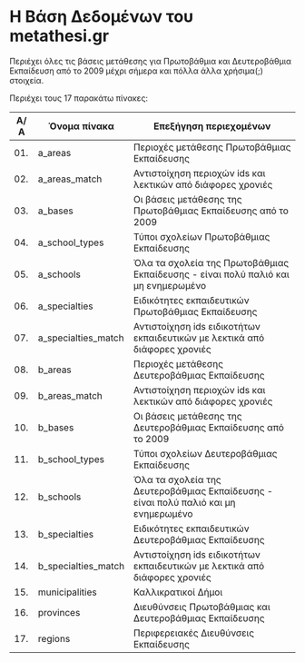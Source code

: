 # Η Βάση Δεδομένων του metathesi.gr

Περιέχει όλες τις βάσεις μετάθεσης για Πρωτοβάθμια και Δευτεροβάθμια Εκπαίδευση από το 2009 μέχρι σήμερα και πόλλα άλλα χρήσιμα(;) στοιχεία.

Περιέχει τους 17 παρακάτω πίνακες:

|Α/Α | Όνομα πίνακα          | Επεξήγηση περιεχομένων                                                              |
|----|-----------------------| ------------------------------------------------------------------------------------|
|01. | a_areas               | Περιοχές μετάθεσης Πρωτοβάθμιας Εκπαίδευσης                                         |
|02. | a_areas_match         | Αντιστοίχηση περιοχών ids και λεκτικών από διάφορες χρονιές                         |
|03. | a_bases               | Οι βάσεις μετάθεσης της Πρωτοβάθμιας Εκπαίδευσης από το 2009                        |
|04. | a_school_types        | Τύποι σχολείων Πρωτοβάθμιας Εκπαίδευσης                                             |
|05. | a_schools             | Όλα τα σχολεία της Πρωτοβάθμιας Εκπαίδευσης - είναι πολύ παλιό και μη ενημερωμένο   |
|06. | a_specialties         | Ειδικότητες εκπαιδευτικών Πρωτοβάθμιας Εκπαίδευσης                                  |
|07. | a_specialties_match   | Αντιστοίχηση ids ειδικοτήτων εκπαιδευτικών με λεκτικά από διάφορες χρονιές          |
|08. | b_areas               | Περιοχές μετάθεσης Δευτεροβάθμιας Εκπαίδευσης                                       |
|09. | b_areas_match         | Αντιστοίχηση περιοχών ids και λεκτικών από διάφορες χρονιές                         |
|10. | b_bases               | Οι βάσεις μετάθεσης της Δευτεροβάθμιας Εκπαίδευσης από το 2009                      |
|11. | b_school_types        | Τύποι σχολείων Δευτεροβάθμιας Εκπαίδευσης                                           |
|12. | b_schools             | Όλα τα σχολεία της Δευτεροβάθμιας Εκπαίδευσης - είναι πολύ παλιό και μη ενημερωμένο |
|13. | b_specialties         | Ειδικότητες εκπαιδευτικών Δευτεροβάθμιας Εκπαίδευσης                                |
|14. | b_specialties_match   | Αντιστοίχηση ids ειδικοτήτων εκπαιδευτικών με λεκτικά από διάφορες χρονιές          |
|15. | municipalities        | Καλλικρατικοί Δήμοι                                                                 |
|16. | provinces             | Διευθύνσεις Πρωτοβάθμιας και Δευτεροβάθμιας Εκπαίδευσης                             |
|17. | regions               | Περιφερειακές Διευθύνσεις Εκπαίδευσης                                               |
